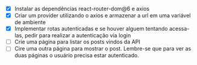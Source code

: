 - [x] Instalar as dependências react-router-dom@6 e axios
- [x] Criar um provider utilizando o axios e armazenar a url em uma variável de ambiente
- [x] Implementar rotas autenticadas e se houver alguem tentando acessa-las, pedir para realizar a autenticação via login
- [ ] Crie uma página para listar os posts vindos da API
- [ ] Cire uma outra página para mostrar o post. Lembre-se que para ver as duas páginas o usuário precisa estar autenticado.
